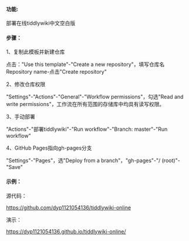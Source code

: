 #### 功能:

部署在线tiddlywiki中文空白版

#### 步骤：

1、复制此模板并新建仓库

点击："Use this template"-"Create a new repository"，填写仓库名 Repository name-点击"Create repository"

2、修改仓库权限

"Settings"-"Actions"-"General"-"Workflow permissions"，勾选"Read and write permissions"，工作流在所有范围的存储库中均具有读写权限。

3、手动部署

"Actions"-"部署tiddlywiki"-"Run workflow"-"Branch: master"-"Run workflow"

4、GitHub Pages指向gh-pages分支

"Settings"-"Pages"，选"Deploy from a branch"，"gh-pages"-"/ (root)"-"Save"

#### 示例：

源代码：

https://github.com/dyp1121054136/tiddlywiki-online

演示：

https://dyp1121054136.github.io/tiddlywiki-online/
